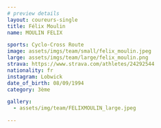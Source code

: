 ```yaml
---
# preview details
layout: coureurs-single
title: Félix Moulin
name: MOULIN FELIX

sports: Cyclo-Cross Route
image: assets/imgs/team/small/felix_moulin.jpeg
large: assets/imgs/team/large/felix_moulin.png
strava: https://www.strava.com/athletes/24292544
nationality: fr
instagram: Lobwick
date_of_birth: 08/09/1994
category: 3ème

gallery:
  - assets/img/team/FELIXMOULIN_large.jpeg

---
```

